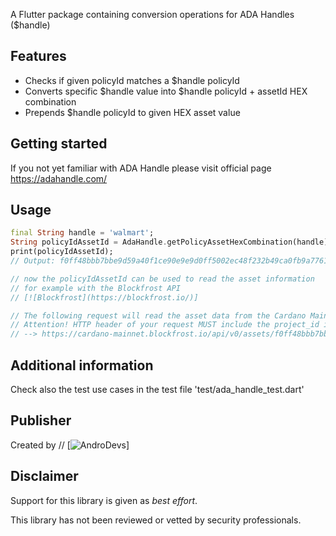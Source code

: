 A Flutter package containing conversion operations for ADA Handles ($handle)

## Features
- Checks if given policyId matches a $handle policyId
- Converts specific $handle value into $handle policyId + assetId HEX combination
- Prepends $handle policyId to given HEX asset value

## Getting started

If you not yet familiar with ADA Handle please visit official page
https://adahandle.com/

## Usage

```dart
final String handle = 'walmart';
String policyIdAssetId = AdaHandle.getPolicyAssetHexCombination(handle);
print(policyIdAssetId);
// Output: f0ff48bbb7bbe9d59a40f1ce90e9e9d0ff5002ec48f232b49ca0fb9a77616c6d617274

// now the policyIdAssetId can be used to read the asset information
// for example with the Blockfrost API
// [![Blockfrost](https://blockfrost.io/)]

// The following request will read the asset data from the Cardano Mainnet
// Attention! HTTP header of your request MUST include the project_id in order to authenticate against Blockfrost servers 
// --> https://cardano-mainnet.blockfrost.io/api/v0/assets/f0ff48bbb7bbe9d59a40f1ce90e9e9d0ff5002ec48f232b49ca0fb9a77616c6d617274
```

## Additional information

Check also the test use cases in the test file 'test/ada_handle_test.dart'

## Publisher

Created by // [![AndroDevs](https://twitter.com/AndroDevs)] 

## Disclaimer

Support for this library is given as _best effort_.

This library has not been reviewed or vetted by security professionals.
